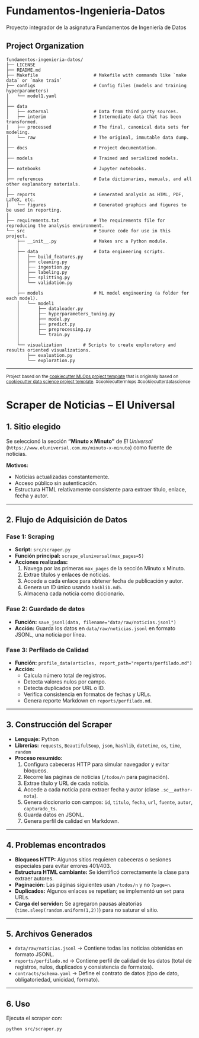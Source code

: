 Fundamentos-Ingenieria-Datos
==============================

Proyecto integrador de la asignatura Fundamentos de Ingeniería de Datos

Project Organization
------------

```
fundamentos-ingenieria-datos/
├── LICENSE     
├── README.md                  
├── Makefile                     # Makefile with commands like `make data` or `make train`                   
├── configs                      # Config files (models and training hyperparameters)
│   └── model1.yaml              
│
├── data                         
│   ├── external                 # Data from third party sources.
│   ├── interim                  # Intermediate data that has been transformed.
│   ├── processed                # The final, canonical data sets for modeling.
│   └── raw                      # The original, immutable data dump.
│
├── docs                         # Project documentation.
│
├── models                       # Trained and serialized models.
│
├── notebooks                    # Jupyter notebooks.
│
├── references                   # Data dictionaries, manuals, and all other explanatory materials.
│
├── reports                      # Generated analysis as HTML, PDF, LaTeX, etc.
│   └── figures                  # Generated graphics and figures to be used in reporting.
│
├── requirements.txt             # The requirements file for reproducing the analysis environment.
└── src                          # Source code for use in this project.
    ├── __init__.py              # Makes src a Python module.
    │
    ├── data                     # Data engineering scripts.
    │   ├── build_features.py    
    │   ├── cleaning.py          
    │   ├── ingestion.py         
    │   ├── labeling.py          
    │   ├── splitting.py         
    │   └── validation.py        
    │
    ├── models                   # ML model engineering (a folder for each model).
    │   └── model1      
    │       ├── dataloader.py    
    │       ├── hyperparameters_tuning.py 
    │       ├── model.py         
    │       ├── predict.py       
    │       ├── preprocessing.py 
    │       └── train.py         
    │
    └── visualization        # Scripts to create exploratory and results oriented visualizations.
        ├── evaluation.py        
        └── exploration.py       
```


--------
<p><small>Project based on the <a target="_blank" href="https://github.com/Chim-SO/cookiecutter-mlops/">cookiecutter MLOps project template</a>
that is originally based on <a target="_blank" href="https://drivendata.github.io/cookiecutter-data-science/">cookiecutter data science project template</a>. 
#cookiecuttermlops #cookiecutterdatascience</small></p>

# Scraper de Noticias – El Universal

## 1. Sitio elegido
Se seleccionó la sección **“Minuto x Minuto”** de *El Universal* (`https://www.eluniversal.com.mx/minuto-x-minuto`) como fuente de noticias.

**Motivos:**
- Noticias actualizadas constantemente.
- Acceso público sin autenticación.
- Estructura HTML relativamente consistente para extraer título, enlace, fecha y autor.

---

## 2. Flujo de Adquisición de Datos

### Fase 1: Scraping
- **Script:** `src/scraper.py`
- **Función principal:** `scrape_eluniversal(max_pages=5)`
- **Acciones realizadas:**
  1. Navega por las primeras `max_pages` de la sección Minuto x Minuto.
  2. Extrae títulos y enlaces de noticias.
  3. Accede a cada enlace para obtener fecha de publicación y autor.
  4. Genera un ID único usando `hashlib.md5`.
  5. Almacena cada noticia como diccionario.

### Fase 2: Guardado de datos
- **Función:** `save_jsonl(data, filename="data/raw/noticias.jsonl")`
- **Acción:** Guarda los datos en `data/raw/noticias.jsonl` en formato JSONL, una noticia por línea.

### Fase 3: Perfilado de Calidad
- **Función:** `profile_data(articles, report_path="reports/perfilado.md")`
- **Acción:**  
  - Calcula número total de registros.
  - Detecta valores nulos por campo.
  - Detecta duplicados por URL o ID.
  - Verifica consistencia en formatos de fechas y URLs.
  - Genera reporte Markdown en `reports/perfilado.md`.

---

## 3. Construcción del Scraper
- **Lenguaje:** Python
- **Librerías:** `requests`, `BeautifulSoup`, `json`, `hashlib`, `datetime`, `os`, `time`, `random`
- **Proceso resumido:**
  1. Configura cabeceras HTTP para simular navegador y evitar bloqueos.
  2. Recorre las páginas de noticias (`/todos/n` para paginación).
  3. Extrae título y URL de cada noticia.
  4. Accede a cada noticia para extraer fecha y autor (clase `.sc__author-nota`).
  5. Genera diccionario con campos: `id`, `titulo`, `fecha`, `url`, `fuente`, `autor`, `capturado_ts`.
  6. Guarda datos en JSONL.
  7. Genera perfil de calidad en Markdown.

---

## 4. Problemas encontrados
- **Bloqueos HTTP:** Algunos sitios requieren cabeceras o sesiones especiales para evitar errores 401/403.
- **Estructura HTML cambiante:** Se identificó correctamente la clase para extraer autores.
- **Paginación:** Las páginas siguientes usan `/todos/n` y no `?page=n`.
- **Duplicados:** Algunos enlaces se repetían; se implementó un `set` para URLs.
- **Carga del servidor:** Se agregaron pausas aleatorias (`time.sleep(random.uniform(1,2))`) para no saturar el sitio.

---

## 5. Archivos Generados
- `data/raw/noticias.jsonl` → Contiene todas las noticias obtenidas en formato JSONL.
- `reports/perfilado.md` → Contiene perfil de calidad de los datos (total de registros, nulos, duplicados y consistencia de formatos).
- `contracts/schema.yaml` → Define el contrato de datos (tipo de dato, obligatoriedad, unicidad, formato).

---

## 6. Uso
Ejecuta el scraper con:

```bash
python src/scraper.py